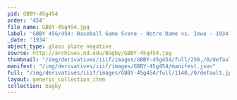 ```yaml
---
pid: GBBY-45g454
order: '454'
file_name: GBBY-45g454.jpg
label: 'GBBY 45G/454: Baseball Game Scene - Notre Dame vs. Iowa - 1934'
_date: '1934'
object_type: glass plate negative
source: http://archives.nd.edu/Bagby/GBBY-45g454.jpg
thumbnail: "/img/derivatives/iiif/images/GBBY-45g454/full/250,/0/default.jpg"
manifest: "/img/derivatives/iiif/images/GBBY-45g454/manifest.json"
full: "/img/derivatives/iiif/images/GBBY-45g454/full/1140,/0/default.jpg"
layout: generic_collection_item
collection: bagby
---
```

